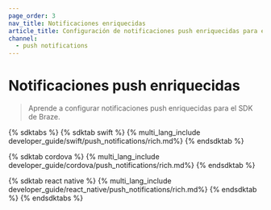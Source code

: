 ```yaml
---
page_order: 3
nav_title: Notificaciones enriquecidas
article_title: Configuración de notificaciones push enriquecidas para el SDK de Braze
channel:
  - push notifications
---
```


# Notificaciones push enriquecidas

> Aprende a configurar notificaciones push enriquecidas para el SDK de Braze.

{% sdktabs %}
{% sdktab swift %}
{% multi_lang_include developer_guide/swift/push_notifications/rich.md%}
{% endsdktab %}

{% sdktab cordova %}
{% multi_lang_include developer_guide/cordova/push_notifications/rich.md%}
{% endsdktab %}

{% sdktab react native %}
{% multi_lang_include developer_guide/react_native/push_notifications/rich.md%}
{% endsdktab %}
{% endsdktabs %}
